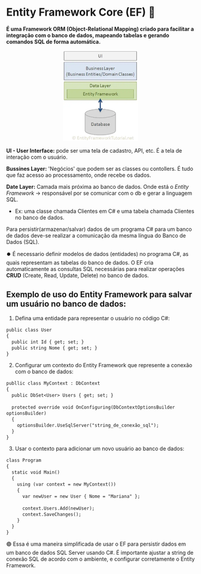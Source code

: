 # Entity Framework Core (EF) 🔮

**É uma Framework ORM (Object-Relational Mapping) criado para facilitar a integração com o banco de dados, mapeando tabelas e gerando comandos SQL de forma automática.**

<p align="center"><img src="images/entityframework.png" width="200"></p>

**UI - User Interface:** pode ser uma tela de cadastro, API, etc. É a tela de interação com o usuário.

**Bussines Layer:** 'Negócios' que podem ser as classes ou contollers. É tudo que faz acesso ao processamento, onde recebe os dados.

**Date Layer:** Camada mais próxima ao banco de dados. Onde está o _Entity Framework_ → responsável por se comunicar com o db e gerar a linguagem SQL.

- Ex: uma classe chamada Clientes em C# e uma tabela chamada Clientes no banco de dados.

Para persistir(armazenar/salvar) dados de um programa C# para um banco de dados deve-se realizar a comunicação da mesma língua do Banco de Dados (SQL).

⏺️ É necessario definir modelos de dados (entidades) no programa C#, as quais representam as tabelas do banco de dados. O EF cria automaticamente as consultas SQL necessárias para realizar operações **CRUD** (Create, Read, Update, Delete) no banco de dados.

## Exemplo de uso do Entity Framework para salvar um usuário no banco de dados:

1. Defina uma entidade para representar o usuário no código C#:

```
public class User
{
  public int Id { get; set; }
  public string Nome { get; set; }
}
```

2. Configurar um contexto do Entity Framework que represente a conexão com o banco de dados:

```
publlic class MyContext : DbContext
{
  public DbSet<User> Users { get; set; }

  protected override void OnConfiguring(DbContextOptionsBuilder optionsBuilder)
  {
    optionsBuilder.UseSqlServer("string_de_conexão_sql");
  }
}
```

3. Usar o contexto para adicionar um novo usuário ao banco de dados:

```
class Program
{
  static void Main()
  {
    using (var context = new MyContext())
    {
      var newUser = new User { Nome = "Mariana" };

      context.Users.Add(newUser);
      context.SaveChanges();
    }
  }
}
```

🟣 Essa é uma maneira simplificada de usar o EF para persistir dados em um banco de dados SQL Server usando C#. É importante ajustar a string de conexão SQL de acordo com o ambiente, e configurar corretamente o Entity Framework.
